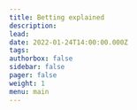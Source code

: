 ```yaml
---
title: Betting explained
description: 
lead: 
date: 2022-01-24T14:00:00.000Z
tags:
authorbox: false
sidebar: false
pager: false
weight: 1
menu: main
---
```

